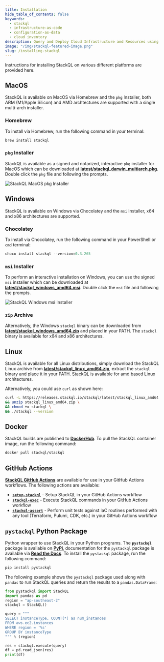 ```yaml
---
title: Installation
hide_table_of_contents: false
keywords:
  - stackql
  - infrastructure-as-code
  - configuration-as-data
  - cloud inventory
description: Query and Deploy Cloud Infrastructure and Resources using SQL
image: "/img/stackql-featured-image.png"
slug: /installing-stackql
---
```


Instructions for installing StackQL on various different platforms are provided here.  

## MacOS

StackQL is available on MacOS via Homebrew and the `pkg` Installer, both ARM (M1/Apple Silicon) and AMD archtectures are supported with a single multi-arch installer.  

### Homebrew

To install via Homebrew, run the following command in your terminal:  

```bash
brew install stackql
```

### `pkg` Installer

StackQL is available as a signed and notarized, interactive `pkg` installer for MacOS which can be downloaded at [__latest/stackql_darwin_multiarch.pkg__](https://storage.googleapis.com/stackql-public-releases/latest/stackql_darwin_multiarch.pkg).  Double click the `pkg` file and following the prompts.  

![StackQL MacOS pkg Installer](/img/mac-pkg-installer-screenshot.png)

## Windows

StackQL is available on Windows via Chocolatey and the `msi` Installer, x64 and x86 architectures are supported.  

### Chocolatey

To install via Chocolatey, run the following command in your PowerShell or `cmd` terminal:  

```powershell
choco install stackql --version=0.3.265
```

### `msi` Installer

To perform an interactive installation on Windows, you can use the signed `msi` installer which can be downloaded at [__latest/stackql_windows_amd64.msi__](https://releases.stackql.io/stackql/latest/stackql_windows_amd64.msi).  Double click the `msi` file and following the prompts.  

![StackQL Windows msi Installer](/img/stackql-msi-installer.png)

### `zip` Archive

Alternatively, the Windows `stackql` binary can be downloaded from [__latest/stackql_windows_amd64.zip__](https://releases.stackql.io/stackql/latest/stackql_windows_amd64.zip) and placed in your PATH.  The `stackql` binary is available for x64 and x86 architectures.


## Linux

StackQL is available for all Linux distributions, simply download the StackQL Linux archive from [__latest/stackql_linux_amd64.zip__](https://releases.stackql.io/stackql/latest/stackql_linux_amd64.zip), extract the `stackql` binary and place it in your PATH. StackQL is available for amd based Linux architectures.  

Alternatively, you could use `curl` as shown here:  

```bash
curl -L https://releases.stackql.io/stackql/latest/stackql_linux_amd64.zip -O \
&& unzip stackql_linux_amd64.zip \
&& chmod +x stackql \
&& ./stackql --version
```

## Docker

StackQL builds are published to [__DockerHub__](https://hub.docker.com/u/stackql).  To pull the StackQL container image, run the following command:  

```bash
docker pull stackql/stackql
```

## GitHub Actions

[__StackQL GitHub Actions__](https://github.com/stackql/stackql-actions-demo) are available for use in your GitHub Actions workflows.  The following actions are available:

- [__`setup-stackql`__](https://github.com/marketplace/actions/stackql-studios-setup-stackql) - Setup StackQL in your GitHub Actions workflow
- [__`stackql-exec`__](https://github.com/marketplace/actions/stackql-studios-stackql-exec) - Execute StackQL commands in your GitHub Actions workflow
- [__`stackql-assert`__](https://github.com/marketplace/actions/stackql-studios-stackql-assert) - Perform unit tests against IaC routines performed with any tool (Terraform, Pulumi, CDK, etc.) in your GitHub Actions workflow

## `pystackql` Python Package

Python wrapper to use StackQL in your Python programs.  The __`pystackql`__ package is available on [__PyPi__](https://pypi.org/project/pystackql/), documentation for the `pystackql` package is available via [__Read the Docs__](https://pystackql.readthedocs.io/en/latest/).  To install the `pystackql` package, run the following command:  

```bash
pip install pystackql
```

The following example shows the `pystackql` package used along with `pandas` to run StackQL queries and return the results to a `pandas.DataFrame`:

```python
from pystackql import StackQL
import pandas as pd
region = "ap-southeast-2"
stackql = StackQL()

query = """
SELECT instanceType, COUNT(*) as num_instances
FROM aws.ec2.instances
WHERE region = '%s'
GROUP BY instanceType
""" % (region)

res = stackql.execute(query)
df = pd.read_json(res)
print(df)
```
